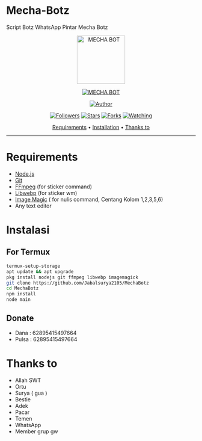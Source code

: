 # Mecha-Botz
Script Botz WhatsApp Pintar Mecha Botz

<p align="center">
<img src="https://github.com/Jabalsurya2105/MechaBotz/blob/main/media/Surya.jpg" alt="MECHA BOT" width="128" height="128"/>
</p>
<p align="center">
<a href="#"><img title="MECHA BOT" src="https://img.shields.io/badge/MECHA BOT-green?colorA=%23ff0000&colorB=%23017e40&style=for-the-badge"></a>
</p>
<p align="center">
<a href="https://github.com/Jabalsurya2105"><img title="Author" src="https://img.shields.io/badge/Author-Surya05-red.svg?style=for-the-badge&logo=github"></a>
</p>
<p align="center">
<a href="https://github.com/Jabalsurya2105/followers"><img title="Followers" src="https://img.shields.io/github/followers/Jabalsurya2105?color=blue&style=flat-square"></a>
<a href="https://github.com/Jabalsurya2105/megumikato2/stargazers/"><img title="Stars" src="https://img.shields.io/github/stars/Jabalsurya2105/MechaBotz?color=red&style=flat-square"></a>
<a href="https://github.com/Jabalsurya2105/megumikato2/network/members"><img title="Forks" src="https://img.shields.io/github/forks/Jabalsurya2105/MechaBotz?color=red&style=flat-square"></a>
<a href="https://github.com/Jabalsurya2105/megumikato2/watchers"><img title="Watching" src="https://img.shields.io/github/watchers/Jabalsurya2105/MechaBotz?label=Watchers&color=blue&style=flat-square"></a>
</p>

<p align="center">
  <a href="https://github.com/Jabalsurya2105/MechaBotz#requirements">Requirements</a> •
  <a href="https://github.com/Jabalsurya2105/MechaBotz#instalasi">Installation</a> •
  <a href="https://github.com/Jabalsurya2105/MechaBotz#thanks-to">Thanks to</a>
</p>
</div>

---

# Requirements
* [Node.js](https://nodejs.org/en/)
* [Git](https://git-scm.com/downloads)
* [FFmpeg](https://github.com/BtbN/FFmpeg-Builds/releases/download/autobuild-2020-12-08-13-03/ffmpeg-n4.3.1-26-gca55240b8c-win64-gpl-4.3.zip) (for sticker command)
* [Libwebp](https://developers.google.com/speed/webp/download) (for sticker wm)
* [Image Magic](https://imagemagick.org/script/download.php) ( for nulis command, Centang Kolom 1,2,3,5,6)
* Any text editor

# Instalasi
## For Termux
```bash
termux-setup-storage
apt update && apt upgrade
pkg install nodejs git ffmpeg libwebp imagemagick
git clone https://github.com/Jabalsurya2105/MechaBotz
cd MechaBotz
npm install
node main
```

## Donate
- Dana : 62895415497664
- Pulsa : 62895415497664

# Thanks to
* Allah SWT
* Ortu
* Surya ( gua )
* Bestie
* Adek
* Pacar
* Temen
* WhatsApp
* Member grup gw
